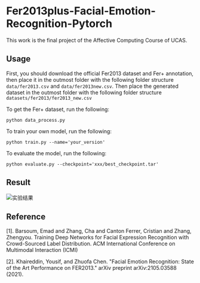 # Fer2013plus-Facial-Emotion-Recognition-Pytorch
This work is the final project of the Affective Computing Course of UCAS.

## Usage
First, you should download the official Fer2013 dataset and Fer+ annotation, then place it in the outmost folder with the following folder structure `data/fer2013.csv` and `data/fer2013new.csv`. Then place the generated dataset in the outmost folder with the following folder structure `datasets/fer2013/fer2013_new.csv`

To get the Fer+ dataset, run the following:
```
python data_process.py
```

To train your own model, run the following:
```
python train.py --name='your_version'
```

To evaluate the model, run the following:
```
python evaluate.py --checkpoint='xxx/best_checkpoint.tar'
```

## Result
![实验结果](https://img1.imgtp.com/2023/06/05/xOPjHrZN.png)

## Reference
[1]. Barsoum, Emad and Zhang, Cha and Canton Ferrer, Cristian and Zhang, Zhengyou. Training Deep Networks for Facial Expression Recognition with Crowd-Sourced Label Distribution. ACM International Conference on Multimodal Interaction (ICMI)

[2]. Khaireddin, Yousif, and Zhuofa Chen. "Facial Emotion Recognition: State of the Art Performance on FER2013." arXiv preprint arXiv:2105.03588 (2021).


